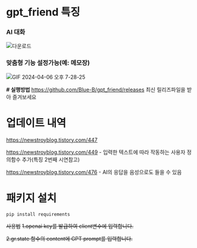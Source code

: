 # gpt_friend 특징
### AI 대화
![다운로드](https://github.com/Blue-B/gpt_friend/assets/55532956/d5025a96-6c1e-4f05-873d-1398dd7607b9)
### 맞춤형 기능 설정가능(예: 메모장)
![GIF 2024-04-06 오후 7-28-25](https://github.com/Blue-B/gpt_friend/assets/55532956/95f123b3-f2b2-4e47-b158-e9353b49cb5d)

**# 실행방법**
https://github.com/Blue-B/gpt_friend/releases
최신 릴리즈파일을 받아 즐겨보세요

# 업데이트 내역
https://newstroyblog.tistory.com/447

https://newstroyblog.tistory.com/449  - 입력한 텍스트에 따라 작동하는 사용자 정의함수 추가(특징 2번째 시연참고)

https://newstroyblog.tistory.com/476 - AI의 응답을 음성으로도 들을 수 있음

# 패키지 설치
```pip install requirements```

~~사용법~~
~~1.openai key를 발급하여 client변수에 입력합니다.~~

~~2.gr.state 함수의 content에 GPT prompt를 입력합니다.~~



